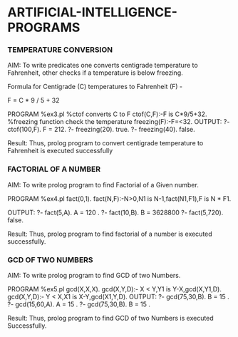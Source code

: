 # ARTIFICIAL-INTELLIGENCE-PROGRAMS


### TEMPERATURE CONVERSION

AIM:
To write predicates one converts centigrade temperature to Fahrenheit, other checks if a
temperature is below freezing.

Formula for Centigrade (C) temperatures to Fahrenheit (F) -

F = C * 9 / 5 + 32

PROGRAM
%ex3.pl
%ctof converts C to F
ctof(C,F):-F is C*9/5+32.
%freezing function check the temperature
freezing(F):-F=<32.
OUTPUT:
?- ctof(100,F).
F = 212.
?- freezing(20).
true.
?- freezing(40).
false.

Result: Thus, prolog program to convert centigrade temperature to Fahrenheit is executed successfully


### FACTORIAL OF A NUMBER
AIM: To write prolog program to find Factorial of a Given number.

PROGRAM
%ex4.pl
fact(0,1).
fact(N,F):-N>0,N1 is N-1,fact(N1,F1),F is N * F1.

OUTPUT:
?- fact(5,A).
A = 120 .
?- fact(10,B).
B = 3628800
?- fact(5,720).
false.

Result: Thus, prolog program to find factorial of a number is executed successfully.


### GCD OF TWO NUMBERS
AIM: To write prolog program to find GCD of two Numbers.

PROGRAM
%ex5.pl
gcd(X,X,X).
gcd(X,Y,D):- X < Y,Y1 is Y-X,gcd(X,Y1,D).
gcd(X,Y,D):- Y < X,X1 is X-Y,gcd(X1,Y,D).
OUTPUT:
?- gcd(75,30,B).
B = 15 .
?- gcd(15,60,A).
A = 15 .
?- gcd(75,30,B).
B = 15 .

Result: Thus, prolog program to find GCD of two Numbers is executed Successfully.
